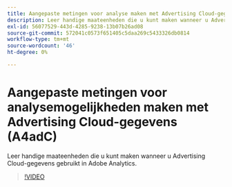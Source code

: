 ```yaml
---
title: Aangepaste metingen voor analyse maken met Advertising Cloud-gegevens
description: Leer handige maateenheden die u kunt maken wanneer u Advertising Cloud-gegevens gebruikt in Adobe Analytics.
exl-id: 56077529-443d-4285-9238-13b07b26ad08
source-git-commit: 572041c0573f651405c5daa269c5433326db0814
workflow-type: tm+mt
source-wordcount: '46'
ht-degree: 0%

---
```


# Aangepaste metingen voor analysemogelijkheden maken met Advertising Cloud-gegevens (A4adC)

Leer handige maateenheden die u kunt maken wanneer u Advertising Cloud-gegevens gebruikt in Adobe Analytics.  

>[!VIDEO](https://video.tv.adobe.com/v/33919)
